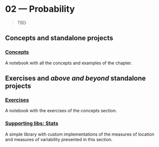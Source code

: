 # 02 &mdash; Probability
> TBD

## Concepts and standalone projects

### [Concepts](./01-concepts/probability.ipynb)
A notebook with all the concepts and examples of the chapter.


## Exercises and *above and beyond* standalone projects

### [Exercises](./e01-exercises/probability.ipynb)
A notebook with the exercises of the concepts section.

### [Supporting libs: Stats](./e01-exercises/libs/stats.py)
A simple library with custom implementations of the measures of location and measures of variability presented in this section.

